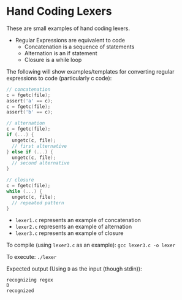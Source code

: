 # Hand Coding Lexers

These are small examples of hand coding lexers.

- Regular Expressions are equivalent to code
  - Concatenation is a sequence of statements
  - Alternation is an if statement
  - Closure is a while loop

The following will show examples/templates for converting regular expressions to code (particularly c code):

```c
// concatenation
c = fgetc(file);
assert('a' == c);
c = fgetc(file);
assert('b' == c);
```

```c
// alternation
c = fgetc(file);
if (...) {
  ungetc(c, file);
  // first alternative
} else if (...) {
  ungetc(c, file);
  // second alternative
}
```

```c
// closure
c = fgetc(file);
while (...) {
  ungetc(c, file);
  // repeated pattern
}
```

- `lexer1.c` represents an example of concatenation
- `lexer2.c` represents an example of alternation
- `lexer3.c` represents an example of closure

To compile (using `lexer3.c` as an example): `gcc lexer3.c -o lexer`

To execute: `./lexer`

Expected output (Using `D` as the input (though stdin)):
```
recognizing regex
D
recognized
```
